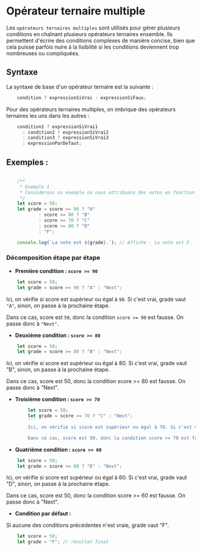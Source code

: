 # Opérateur ternaire multiple

Les `opérateurs ternaires multiples` sont utilisés pour gérer plusieurs conditions en chaînant plusieurs opérateurs ternaires ensemble. Ils permettent d'écrire des conditions complexes de manière concise, bien que cela puisse parfois nuire à la lisibilité si les conditions deviennent trop nombreuses ou compliquées.

## Syntaxe  
La syntaxe de base d'un opérateur ternaire est la suivante :

```js
    condition ? expressionSiVrai : expressionSiFaux;
```

Pour des opérateurs ternaires multiples, on imbrique des opérateurs ternaires les uns dans les autres :

```js
    condition1 ? expressionSiVrai1 
      : condition2 ? expressionSiVrai2 
      : condition3 ? expressionSiVrai3 
      : expressionParDefaut;

```

## Exemples : 

```js

    /**
     * Exemple 1
     * Considérons un exemple où nous attribuons des notes en fonction d'un score :
     */
    let score = 50;
    let grade = score >= 90 ? "A"
            : score >= 80 ? "B"
            : score >= 70 ? "C"
            : score >= 60 ? "D"
            : "F";

    console.log(`La note est ${grade}.`); // Affiche : La note est F.
```

### Décomposition étape par étape

* **Première condition : `score >= 90`**

```js
    let score = 50;
    let grade = score >= 90 ? "A" : "Next";
```
Ici, on vérifie si score est supérieur ou égal à `90`. Si c'est vrai, grade vaut `"A"`, sinon, on passe à la prochaine étape.

Dans ce cas, score est `50`, donc la condition `score >= 90` est fausse. On passe donc à `"Next"`.

* **Deuxième condition : `score >= 80`**

```js
    let score = 50;
    let grade = score >= 80 ? "B" : "Next";
```

Ici, on vérifie si score est supérieur ou égal à 80. Si c'est vrai, grade vaut "B", sinon, on passe à la prochaine étape.

Dans ce cas, score est 50, donc la condition score >= 80 est fausse. On passe donc à "Next".


* **Troisième condition : `score >= 70`**   

```js
        let score = 50;
        let grade = score >= 70 ? "C" : "Next";
        ```
        Ici, on vérifie si score est supérieur ou égal à 70. Si c'est vrai, grade vaut "C", sinon, on passe à la prochaine étape.

        Dans ce cas, score est 50, donc la condition score >= 70 est fausse. On passe donc à "Next".
```
    
* **Quatrième condition : `score >= 60 `**  

```js
    let score = 50;
    let grade = score >= 60 ? "D" : "Next";
```
Ici, on vérifie si score est supérieur ou égal à 60. Si c'est vrai, grade vaut "D", sinon, on passe à la prochaine étape.

Dans ce cas, score est 50, donc la condition score >= 60 est fausse. On passe donc à "Next".

    
* **Condition par défaut :**  

Si aucune des conditions précédentes n'est vraie, grade vaut "F".

```js
    let score = 50;
    let grade = "F"; // résultat final
```